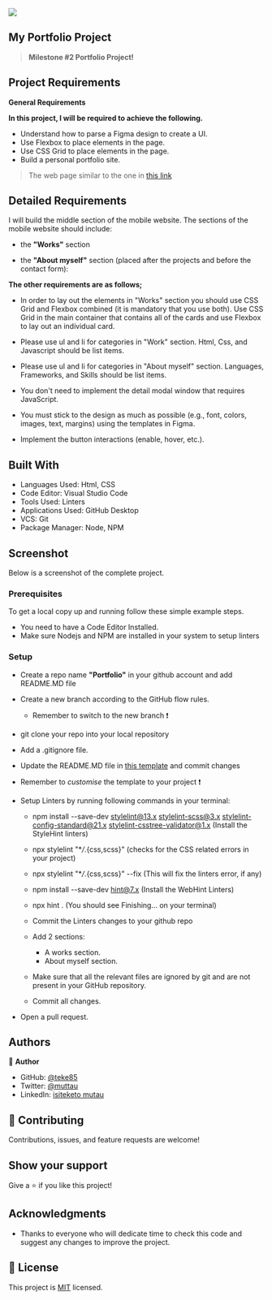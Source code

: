 ![](https://img.shields.io/badge/Microverse-blueviolet)

## My Portfolio Project

> **Milestone #2 Portfolio Project!**

## Project Requirements

**General Requirements**

**In this project, I will be required to achieve the following.**

- Understand how to parse a Figma design to create a UI.
- Use Flexbox to place elements in the page.
- Use CSS Grid to place elements in the page.
- Build a personal portfolio site.

> The web page similar to the one in [this link](https://www.figma.com/file/l7SqJ3ZfkAKih9sFxvWSR4/Microverse-Student-Project-1?node-id=0%3A1)

## Detailed Requirements

I will build the middle section of the mobile website. The sections of the mobile website should include:

- the **"Works"** section

- the **"About myself"** section (placed after the projects and before the contact form):

**The other requirements are as follows;**

- In order to lay out the elements in "Works" section you should use CSS Grid and Flexbox combined (it is mandatory that you use both). Use CSS Grid in the main container that contains all of the cards and use Flexbox to lay out an individual card.

- Please use ul and li for categories in "Work" section. Html, Css, and Javascript should be list items.

- Please use ul and li for categories in "About myself" section. Languages, Frameworks, and Skills should be list items.

- You don't need to implement the detail modal window that requires JavaScript.

- You must stick to the design as much as possible (e.g., font, colors, images, text, margins) using the templates in Figma.

- Implement the button interactions (enable, hover, etc.).

## Built With

- Languages Used: Html, CSS
- Code Editor: Visual Studio Code
- Tools Used: Linters
- Applications Used: GitHub Desktop
- VCS: Git
- Package Manager: Node, NPM

## Screenshot

Below is a screenshot of the complete project.

### Prerequisites

To get a local copy up and running follow these simple example steps.

- You need to have a Code Editor Installed.
- Make sure Nodejs and NPM are installed in your system to setup linters

### Setup

- Create a repo name **"Portfolio"** in your github account and add README.MD file
- Create a new branch according to the GitHub flow rules.
  - Remember to switch to the new branch :exclamation:
- git clone your repo into your local repository
- Add a .gitignore file.
- Update the README.MD file in [this template](https://github.com/microverseinc/readme-template) and commit changes
- Remember to _customise_ the template to your project :exclamation:
- Setup Linters by running following commands in your terminal:

  - npm install --save-dev stylelint@13.x stylelint-scss@3.x stylelint-config-standard@21.x stylelint-csstree-validator@1.x (Install the StyleHint linters)
  - npx stylelint "\*_/_.{css,scss}" (checks for the CSS related errors in your project)
  - npx stylelint "\*_/_.{css,scss}" --fix (This will fix the linters error, if any)
  - npm install --save-dev hint@7.x (Install the WebHint Linters)
  - npx hint . (You should see Finishing... on your terminal)
  - Commit the Linters changes to your github repo

  - Add 2 sections:
    - A works section.
    - About myself section.
  - Make sure that all the relevant files are ignored by git and are not present in your GitHub repository.
  - Commit all changes.

- Open a pull request.

## Authors

👤 **Author**

- GitHub: [@teke85](https://github.com/teke85)
- Twitter: [@muttau](https://twitter.com/muttau)
- LinkedIn: [isiteketo mutau](https://www.linkedin.com/in/isiteketo-mutau-736894241/)

## 🤝 Contributing

Contributions, issues, and feature requests are welcome!

## Show your support

Give a ⭐️ if you like this project!

## Acknowledgments

- Thanks to everyone who will dedicate time to check this code and suggest any changes to improve the project.

## 📝 License

This project is [MIT](./MIT.md) licensed.
